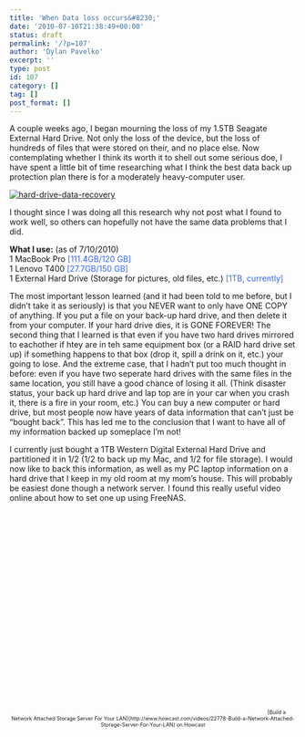 ```yaml
---
title: 'When Data loss occurs&#8230;'
date: '2010-07-10T21:38:49+00:00'
status: draft
permalink: '/?p=107'
author: 'Dylan Pavelko'
excerpt: ''
type: post
id: 107
category: []
tag: []
post_format: []
---
```

A couple weeks ago, I began mourning the loss of my 1.5TB Seagate External Hard Drive. Not only the loss of the device, but the loss of hundreds of files that were stored on their, and no place else. Now contemplating whether I think its worth it to shell out some serious doe, I have spent a little bit of time researching what I think the best data back up protection plan there is for a moderately heavy-computer user.

[![](https://i0.wp.com/www.dylanpavelko.com/blog/wp-content/uploads/2010/07/hard-drive-data-recovery.jpeg?resize=400%2C299 "hard-drive-data-recovery")](https://i0.wp.com/www.dylanpavelko.com/blog/wp-content/uploads/2010/07/hard-drive-data-recovery.jpeg)

I thought since I was doing all this research why not post what I found to work well, so others can hopefully not have the same data problems that I did.

**What I use:** (as of 7/10/2010)  
1 MacBook Pro <span style="color: #3366ff;">\[111.4GB/120 GB\]</span>  
1 Lenovo T400 <span style="color: #3366ff;">\[27.7GB/150 GB\]</span>  
1 External Hard Drive (Storage for pictures, old files, etc.) <span style="color: #3366ff;">\[1TB, currently\]</span>

The most important lesson learned (and it had been told to me before, but I didn’t take it as seriously) is that you NEVER want to only have ONE COPY of anything. If you put a file on your back-up hard drive, and then delete it from your computer. If your hard drive dies, it is GONE FOREVER! The second thing that I learned is that even if you have two hard drives mirrored to eachother if htey are in teh same equipment box (or a RAID hard drive set up) if something happens to that box (drop it, spill a drink on it, etc.) your going to lose. And the extreme case, that I hadn’t put too much thought in before: even if you have two seperate hard drives with the same files in the same location, you still have a good chance of losing it all. (Think disaster status, your back up hard drive and lap top are in your car when you crash it, there is a fire in your room, etc.) You can buy a new computer or hard drive, but most people now have years of data information that can’t just be “bought back”. This has led me to the conclusion that I want to have all of my information backed up someplace I’m not!

I currently just bought a 1TB Western Digital External Hard Drive and partitioned it in 1/2 (1/2 to back up my Mac, and 1/2 for file storage). I would now like to back this information, as well as my PC laptop information on a hard drive that I keep in my old room at my mom’s house. This will probably be easiest done though a network server. I found this really useful video online about how to set one up using FreeNAS.

<div class="embedded-howcast-video" style="text-align: center; font-size: 9px;"><object classid="clsid:d27cdb6e-ae6d-11cf-96b8-444553540000" codebase="http://download.macromedia.com/pub/shockwave/cabs/flash/swflash.cab#version=6,0,40,0" height="357" id="howcastplayer" width="432"><param name="allowFullScreen" value="true"></param><param name="allowScriptAccess" value="always"></param><param name="flashVars" value="&fs=true"></param><param name="src" value="http://www.howcast.com/flash/howcast_player.swf?file=22778&theme=black"></param><param name="flashvars" value="&fs=true"></param><param name="allowfullscreen" value="true"></param></object>  
[Build a Network Attached Storage Server For Your LAN](http://www.howcast.com/videos/22778-Build-a-Network-Attached-Storage-Server-For-Your-LAN) on Howcast</div>